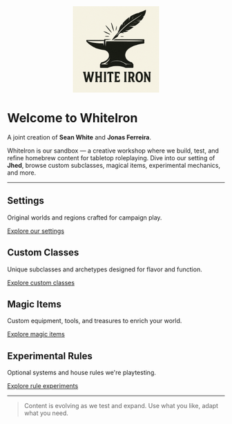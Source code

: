 <p align="center">
  <img src="img/logo.png" alt="WhiteIron Logo" width="200"/>
</p>

# Welcome to WhiteIron

A joint creation of **Sean White** and **Jonas Ferreira**.

WhiteIron is our sandbox — a creative workshop where we build, test, and refine homebrew content for tabletop roleplaying. Dive into our setting of **Jhed**, browse custom subclasses, magical items, experimental mechanics, and more.

---

## Settings

Original worlds and regions crafted for campaign play.

[Explore our settings](campaign-settings/index.md)

## Custom Classes

Unique subclasses and archetypes designed for flavor and function.

[Explore custom classes](subclasses/index.md)

## Magic Items

Custom equipment, tools, and treasures to enrich your world.

[Explore magic items](magic-items/index.md)

## Experimental Rules

Optional systems and house rules we're playtesting.

[Explore rule experiments](experiments/index.md)

---

> Content is evolving as we test and expand. Use what you like, adapt what you need.
